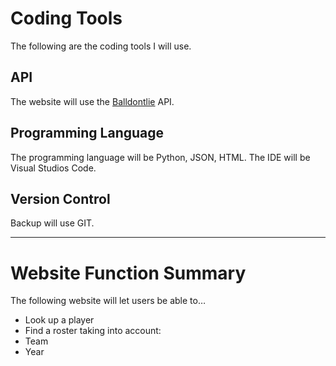 # Coding Tools

The following are the coding tools I will use.

  ## API 
  
  The website will use the [Balldontlie](https://www.balldontlie.io/) API.
  
  ## Programming Language
  
  The programming language will be Python, JSON, HTML.
   	The IDE will be Visual Studios Code.

  ## Version Control
  
  Backup will use GIT.

------------------------------------------------------------------

# Website Function Summary
 
  The following website will let users be able to…
  - Look up a player
  - Find a roster taking into account:
  - Team
  - Year
  
